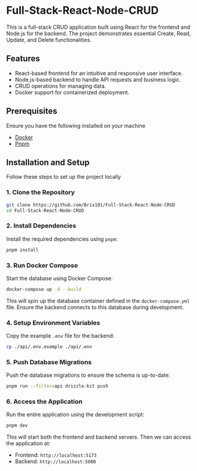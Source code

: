 # Full-Stack-React-Node-CRUD

This is a full-stack CRUD application built using React for the frontend and Node.js for the backend. The project demonstrates essential Create, Read, Update, and Delete functionalities.

## Features

- React-based frontend for an intuitive and responsive user interface.
- Node.js-based backend to handle API requests and business logic.
- CRUD operations for managing data.
- Docker support for containerized deployment.

## Prerequisites

Ensure you have the following installed on your machine

- [Docker](https://www.docker.com/get-started)
- [Pnpm](https://pnpm.io/installation)

## Installation and Setup

Follow these steps to set up the project locally

### 1. Clone the Repository

```bash
git clone https://github.com/Brix101/Full-Stack-React-Node-CRUD
cd Full-Stack-React-Node-CRUD
```

### 2. Install Dependencies

Install the required dependencies using `pnpm`:

```bash
pnpm install
```

### 3. Run Docker Compose

Start the database using Docker Compose:

```bash
docker-compose up -d --build
```

This will spin up the database container defined in the `docker-compose.yml` file. Ensure the backend connects to this database during development.

### 4. Setup Environment Variables

Copy the example `.env` file for the backend:

```bash
cp ./api/.env.example ./api/.env
```

### 5. Push Database Migrations

Push the database migrations to ensure the schema is up-to-date:

```bash
pnpm run --filter=api drizzle-kit push
```

### 6. Access the Application

Run the entire application using the development script:

```bash
pnpm dev
```

This will start both the frontend and backend servers. Then we can access the application at:

- Frontend: `http://localhost:5173`
- Backend: `http://localhost:5000`
